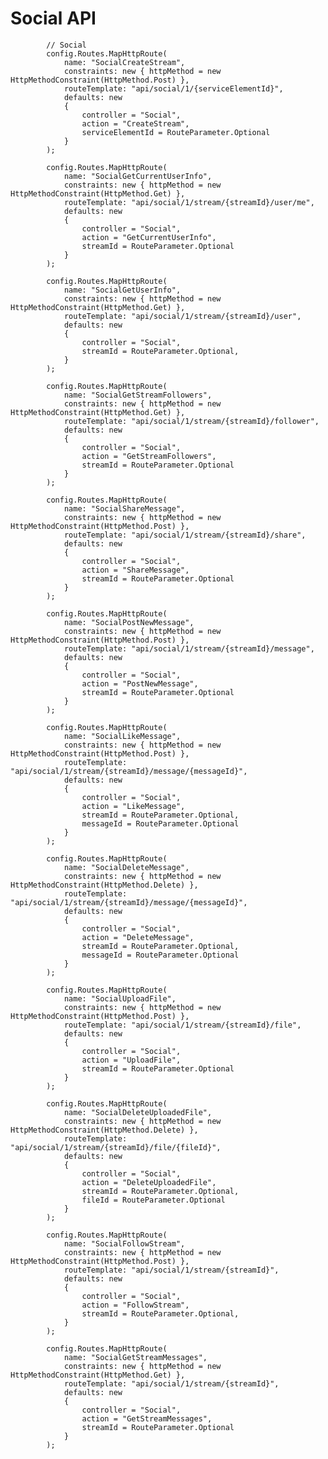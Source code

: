 # Social API


            // Social
            config.Routes.MapHttpRoute(
                name: "SocialCreateStream",
                constraints: new { httpMethod = new HttpMethodConstraint(HttpMethod.Post) },
                routeTemplate: "api/social/1/{serviceElementId}",
                defaults: new
                {
                    controller = "Social",
                    action = "CreateStream",
                    serviceElementId = RouteParameter.Optional
                }
            );

            config.Routes.MapHttpRoute(
                name: "SocialGetCurrentUserInfo",
                constraints: new { httpMethod = new HttpMethodConstraint(HttpMethod.Get) },
                routeTemplate: "api/social/1/stream/{streamId}/user/me",
                defaults: new
                {
                    controller = "Social",
                    action = "GetCurrentUserInfo",
                    streamId = RouteParameter.Optional
                }
            );

            config.Routes.MapHttpRoute(
                name: "SocialGetUserInfo",
                constraints: new { httpMethod = new HttpMethodConstraint(HttpMethod.Get) },
                routeTemplate: "api/social/1/stream/{streamId}/user",
                defaults: new
                {
                    controller = "Social",
                    streamId = RouteParameter.Optional,
                }
            );

            config.Routes.MapHttpRoute(
                name: "SocialGetStreamFollowers",
                constraints: new { httpMethod = new HttpMethodConstraint(HttpMethod.Get) },
                routeTemplate: "api/social/1/stream/{streamId}/follower",
                defaults: new
                {
                    controller = "Social",
                    action = "GetStreamFollowers",
                    streamId = RouteParameter.Optional
                }
            );

            config.Routes.MapHttpRoute(
                name: "SocialShareMessage",
                constraints: new { httpMethod = new HttpMethodConstraint(HttpMethod.Post) },
                routeTemplate: "api/social/1/stream/{streamId}/share",
                defaults: new
                {
                    controller = "Social",
                    action = "ShareMessage",
                    streamId = RouteParameter.Optional
                }
            );

            config.Routes.MapHttpRoute(
                name: "SocialPostNewMessage",
                constraints: new { httpMethod = new HttpMethodConstraint(HttpMethod.Post) },
                routeTemplate: "api/social/1/stream/{streamId}/message",
                defaults: new
                {
                    controller = "Social",
                    action = "PostNewMessage",
                    streamId = RouteParameter.Optional
                }
            );

            config.Routes.MapHttpRoute(
                name: "SocialLikeMessage",
                constraints: new { httpMethod = new HttpMethodConstraint(HttpMethod.Post) },
                routeTemplate: "api/social/1/stream/{streamId}/message/{messageId}",
                defaults: new
                {
                    controller = "Social",
                    action = "LikeMessage",
                    streamId = RouteParameter.Optional,
                    messageId = RouteParameter.Optional
                }
            );

            config.Routes.MapHttpRoute(
                name: "SocialDeleteMessage",
                constraints: new { httpMethod = new HttpMethodConstraint(HttpMethod.Delete) },
                routeTemplate: "api/social/1/stream/{streamId}/message/{messageId}",
                defaults: new
                {
                    controller = "Social",
                    action = "DeleteMessage",
                    streamId = RouteParameter.Optional,
                    messageId = RouteParameter.Optional
                }
            );

            config.Routes.MapHttpRoute(
                name: "SocialUploadFile",
                constraints: new { httpMethod = new HttpMethodConstraint(HttpMethod.Post) },
                routeTemplate: "api/social/1/stream/{streamId}/file",
                defaults: new
                {
                    controller = "Social",
                    action = "UploadFile",
                    streamId = RouteParameter.Optional
                }
            );

            config.Routes.MapHttpRoute(
                name: "SocialDeleteUploadedFile",
                constraints: new { httpMethod = new HttpMethodConstraint(HttpMethod.Delete) },
                routeTemplate: "api/social/1/stream/{streamId}/file/{fileId}",
                defaults: new
                {
                    controller = "Social",
                    action = "DeleteUploadedFile",
                    streamId = RouteParameter.Optional,
                    fileId = RouteParameter.Optional
                }
            );

            config.Routes.MapHttpRoute(
                name: "SocialFollowStream",
                constraints: new { httpMethod = new HttpMethodConstraint(HttpMethod.Post) },
                routeTemplate: "api/social/1/stream/{streamId}",
                defaults: new
                {
                    controller = "Social",
                    action = "FollowStream",
                    streamId = RouteParameter.Optional,
                }
            );

            config.Routes.MapHttpRoute(
                name: "SocialGetStreamMessages",
                constraints: new { httpMethod = new HttpMethodConstraint(HttpMethod.Get) },
                routeTemplate: "api/social/1/stream/{streamId}",
                defaults: new
                {
                    controller = "Social",
                    action = "GetStreamMessages",
                    streamId = RouteParameter.Optional
                }
            );